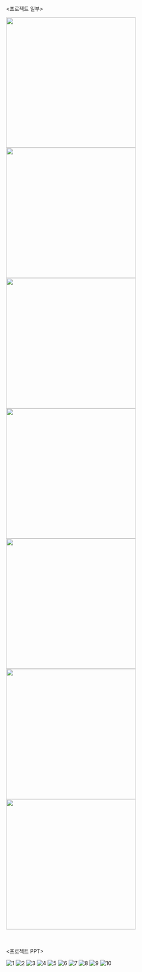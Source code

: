 <프로젝트 일부>

<img src="https://github.com/jeanxss/attraction-app/assets/153884787/5bb3c368-a409-468c-96ae-aa5240b6047f" width="350px">
<img src="https://github.com/jeanxss/attraction-app/assets/153884787/5bb3c368-a409-468c-96ae-aa5240b6047f" width="350px">
<img src="https://github.com/jeanxss/attraction-app/assets/153884787/b56fd9a8-60de-44b5-9450-737586bbe650" width="350px">
<img src="https://github.com/jeanxss/attraction-app/assets/153884787/d7f5a68b-7379-4538-9e89-80934e2cc0b4" width="350px">
<img src="https://github.com/jeanxss/attraction-app/assets/153884787/d0701df2-e821-4019-90b6-b1e2fcc8ca2d" width="350px">
<img src="https://github.com/jeanxss/attraction-app/assets/153884787/e3699bf7-6236-4b24-b1f7-84cec8fd5577" width="350px">
<img src="https://github.com/jeanxss/attraction-app/assets/153884787/1cdcba8d-9b11-43b0-815b-3b86fbb2cd72" width="350px">

<br><br>
<프로젝트 PPT>

![1](https://github.com/jeanxss/attraction-app/assets/153884787/25ddee77-eae0-4dd7-885a-4eb27e835db8)
![2](https://github.com/jeanxss/attraction-app/assets/153884787/2bb3ab1c-6060-4fb1-9c11-04664521299b)
![3](https://github.com/jeanxss/attraction-app/assets/153884787/59c2ad89-b460-4ffd-8d60-2d2d62845ba1)
![4](https://github.com/jeanxss/attraction-app/assets/153884787/5d1c61fb-a5c2-4947-882c-5061c68d8bbe)
![5](https://github.com/jeanxss/attraction-app/assets/153884787/bd3608a5-f742-4149-99d7-9ae49d7cd32e)
![6](https://github.com/jeanxss/attraction-app/assets/153884787/d03b2305-2e93-4367-9740-9249dd1b19a7)
![7](https://github.com/jeanxss/attraction-app/assets/153884787/059a0543-bf04-43f3-a5a7-5b0db0a55f11)
![8](https://github.com/jeanxss/attraction-app/assets/153884787/17b56fec-8b8d-4b97-923c-f08ec122ab32)
![9](https://github.com/jeanxss/attraction-app/assets/153884787/eb36bced-1117-44b5-a8b5-35c8d5f4355b)
![10](https://github.com/jeanxss/attraction-app/assets/153884787/69ba63f0-ab5f-4893-a87c-7a0f83bc7761)
